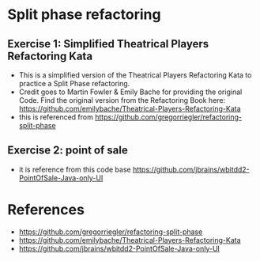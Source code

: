 # Split phase refactoring

## Exercise 1: Simplified Theatrical Players Refactoring Kata

- This is a simplified version of the Theatrical Players Refactoring Kata to practice a Split Phase refactoring.
- Credit goes to Martin Fowler & Emily Bache for providing the original Code. Find the original version from the Refactoring Book here: https://github.com/emilybache/Theatrical-Players-Refactoring-Kata
- this is referenced from https://github.com/gregorriegler/refactoring-split-phase

## Exercise 2: point of sale

- it is reference from this code base https://github.com/jbrains/wbitdd2-PointOfSale-Java-only-UI

# References
- https://github.com/gregorriegler/refactoring-split-phase
- https://github.com/emilybache/Theatrical-Players-Refactoring-Kata
- https://github.com/jbrains/wbitdd2-PointOfSale-Java-only-UI
